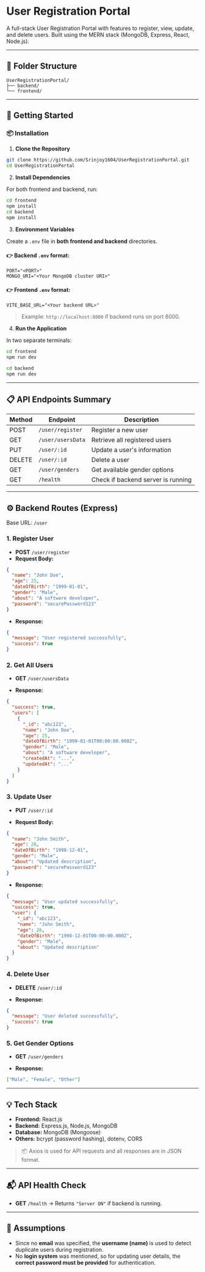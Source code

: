 
# User Registration Portal

A full-stack User Registration Portal with features to register, view, update, and delete users. Built using the MERN stack (MongoDB, Express, React, Node.js).

---

## 📁 Folder Structure

```
UserRegistrationPortal/
├── backend/
└── frontend/
```

---

## 🚀 Getting Started

### 📦 Installation

1. **Clone the Repository**

```bash
git clone https://github.com/Srinjoy1604/UserRegistrationPortal.git
cd UserRegistrationPortal
```

2. **Install Dependencies**

For both frontend and backend, run:

```bash
cd frontend
npm install
cd backend
npm install
```

3. **Environment Variables**

Create a `.env` file in **both frontend and backend** directories.

#### 👉 Backend `.env` format:

```
PORT="<PORT>"
MONGO_URI="<Your MongoDB cluster URI>"
```

#### 👉 Frontend `.env` format:

```
VITE_BASE_URL="<Your backend URL>"
```

> Example: `http://localhost:8000` if backend runs on port 8000.

4. **Run the Application**

In two separate terminals:

```bash
cd frontend
npm run dev
```

```bash
cd backend
npm run dev
```

---

## 📋 API Endpoints Summary

| Method | Endpoint             | Description                        |
|--------|----------------------|------------------------------------|
| POST   | `/user/register`     | Register a new user                |
| GET    | `/user/usersData`    | Retrieve all registered users      |
| PUT    | `/user/:id`          | Update a user's information        |
| DELETE | `/user/:id`          | Delete a user                      |
| GET    | `/user/genders`      | Get available gender options       |
| GET    | `/health`            | Check if backend server is running |

---

## ⚙️ Backend Routes (Express)

Base URL: `/user`

### 1. **Register User**
- **POST** `/user/register`
- **Request Body:**

```json
{
  "name": "John Doe",
  "age": 25,
  "dateOfBirth": "1999-01-01",
  "gender": "Male",
  "about": "A software developer",
  "password": "securePassword123"
}
```

- **Response:**

```json
{
  "message": "User registered successfully",
  "success": true
}
```

### 2. **Get All Users**
- **GET** `/user/usersData`

- **Response:**

```json
{
  "success": true,
  "users": [
    {
      "_id": "abc123",
      "name": "John Doe",
      "age": 25,
      "dateOfBirth": "1999-01-01T00:00:00.000Z",
      "gender": "Male",
      "about": "A software developer",
      "createdAt": "...",
      "updatedAt": "..."
    }
  ]
}
```

### 3. **Update User**
- **PUT** `/user/:id`

- **Request Body:**

```json
{
  "name": "John Smith",
  "age": 26,
  "dateOfBirth": "1998-12-01",
  "gender": "Male",
  "about": "Updated description",
  "password": "securePassword123"
}
```

- **Response:**

```json
{
  "message": "User updated successfully",
  "success": true,
  "user": {
    "_id": "abc123",
    "name": "John Smith",
    "age": 26,
    "dateOfBirth": "1998-12-01T00:00:00.000Z",
    "gender": "Male",
    "about": "Updated description"
  }
}
```

### 4. **Delete User**
- **DELETE** `/user/:id`

- **Response:**

```json
{
  "message": "User deleted successfully",
  "success": true
}
```

### 5. **Get Gender Options**
- **GET** `/user/genders`

- **Response:**

```json
["Male", "Female", "Other"]
```

---

## 💡 Tech Stack

- **Frontend:** React.js
- **Backend:** Express.js, Node.js, MongoDB
- **Database:** MongoDB (Mongoose)
- **Others:** bcrypt (password hashing), dotenv, CORS

> 📦 Axios is used for API requests and all responses are in JSON format.

---

## 📬 API Health Check

- **GET** `/health` → Returns `"Server ON"` if backend is running.

---

## 🧠 Assumptions

- Since no **email** was specified, the **username (name)** is used to detect duplicate users during registration.
- No **login system** was mentioned, so for updating user details, the **correct password must be provided** for authentication.

